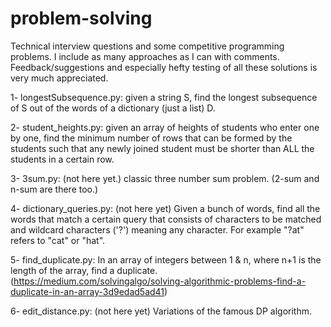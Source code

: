 # problem-solving
Technical interview questions and some competitive programming problems. I include as many approaches as I can with comments.
Feedback/suggestions and especially hefty testing of all these solutions is very much appreciated.

1- longestSubsequence.py: given a string S, find the longest subsequence of S out of the words of a dictionary (just a list) D.

2- student_heights.py: given an array of heights of students who enter one by one, find the minimum number of rows that can be formed by the students such that any newly joined student must be shorter than ALL the students in a certain row.

3- 3sum.py: (not here yet.) classic three number sum problem. (2-sum and n-sum are there too.)

4- dictionary_queries.py: (not here yet) Given a bunch of words, find all the words that match a certain query that consists of characters to be matched and wildcard characters ('?') meaning any character. For example "?at" refers to "cat" or "hat".

5- find_duplicate.py: In an array of integers between 1 & n, where n+1 is the length of the array, find a duplicate. (https://medium.com/solvingalgo/solving-algorithmic-problems-find-a-duplicate-in-an-array-3d9edad5ad41)

6- edit_distance.py: (not here yet) Variations of the famous DP algorithm.
